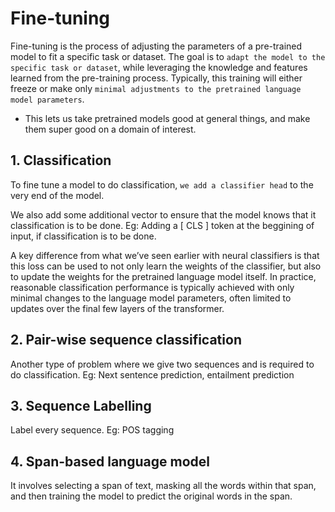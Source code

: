 # Fine-tuning
Fine-tuning is the process of adjusting the parameters of a pre-trained model to fit a specific task or dataset. The goal is to `adapt the model to the specific task or dataset`, while leveraging the knowledge and features learned from the pre-training process. Typically, this training will either freeze or make only `minimal adjustments to the pretrained language model parameters`.

- This lets us take pretrained models good at general things, and make them super good on a domain of interest.

## 1. Classification
To fine tune a model to do classification, `we add a classifier head` to the very end of the model. 

We also add some additional vector to ensure that the model knows that it classification is to be done.
Eg: Adding a [ CLS ] token at the beggining of input, if classification is to be done.

A key difference from what we’ve seen earlier with neural classifiers is that this loss can be used to not only learn the weights of the classifier, but also to update the weights for the pretrained language model itself. In practice, reasonable classification performance is typically achieved with only minimal changes to the language model parameters, often limited to updates over the final few layers of the transformer.

## 2. Pair-wise sequence classification
Another type of problem where we give two sequences and is required to do classification. Eg: Next sentence prediction, entailment prediction

## 3. Sequence Labelling
Label every sequence. Eg: POS tagging

## 4. Span-based language model
It involves selecting a span of text, masking all the words within that span, and then training the model to predict the original words in the span.
